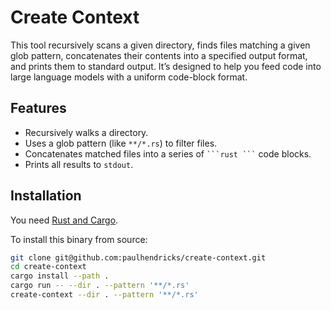 # Create Context

This tool recursively scans a given directory, finds files matching a given glob pattern, concatenates their contents into a specified output format, and prints them to standard output. It’s designed to help you feed code into large language models with a uniform code-block format.

## Features

- Recursively walks a directory.
- Uses a glob pattern (like `**/*.rs`) to filter files.
- Concatenates matched files into a series of ```` ```rust ``` ```` code blocks.
- Prints all results to `stdout`.

## Installation

You need [Rust and Cargo](https://www.rust-lang.org/tools/install).

To install this binary from source:

```bash
git clone git@github.com:paulhendricks/create-context.git
cd create-context
cargo install --path .
cargo run -- --dir . --pattern '**/*.rs'
create-context --dir . --pattern '**/*.rs'
```
